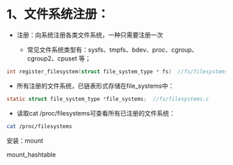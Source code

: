 # 1、文件系统注册：

- 注册：向系统注册各类文件系统，一种只需要注册一次

	- 常见文件系统类型有：sysfs、tmpfs、bdev、proc、cgroup、cgroup2、cpuset 等；

```c
int register_filesystem(struct file_system_type * fs)  //fs/filesystems.c
```
- 所有注册的文件系统，已链表形式存储在file_systems中：
```c
static struct file_system_type *file_systems;  //fs/filesystems.c
```

- 读取cat /proc/filesystems可查看所有已注册的文件系统：

```bash
cat /proc/filesystems
```















安装：mount



mount_hashtable